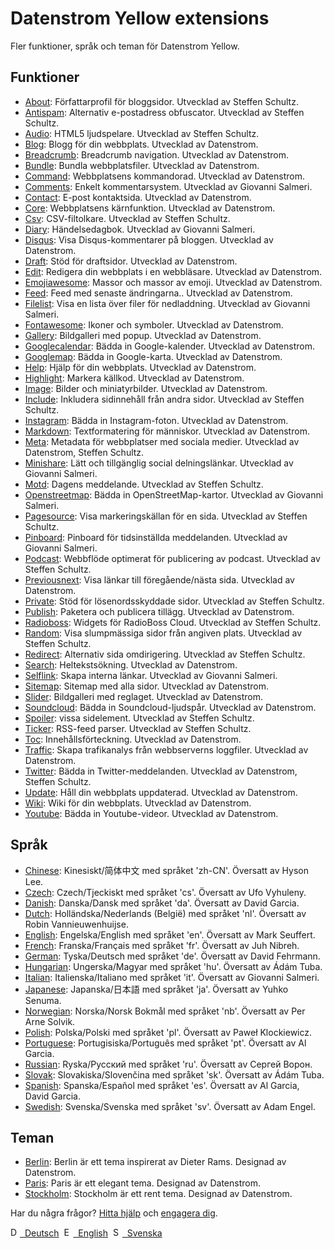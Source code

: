 # Datenstrom Yellow extensions

Fler funktioner, språk och teman för Datenstrom Yellow.

## Funktioner

* [About](https://github.com/schulle4u/yellow-extensions-schulle4u/tree/master/about):
  Författarprofil för bloggsidor. Utvecklad av Steffen Schultz.
* [Antispam](https://github.com/schulle4u/yellow-extensions-schulle4u/tree/master/antispam):
  Alternativ e-postadress obfuscator. Utvecklad av Steffen Schultz.
* [Audio](https://github.com/schulle4u/yellow-extensions-schulle4u/tree/master/audio):
  HTML5 ljudspelare. Utvecklad av Steffen Schultz.
* [Blog](https://github.com/datenstrom/yellow-extensions/tree/master/source/blog): 
  Blogg för din webbplats. Utvecklad av Datenstrom.
* [Breadcrumb](https://github.com/datenstrom/yellow-extensions/tree/master/source/breadcrumb): 
  Breadcrumb navigation. Utvecklad av Datenstrom.
* [Bundle](https://github.com/datenstrom/yellow-extensions/tree/master/source/bundle): 
  Bundla webbplatsfiler. Utvecklad av Datenstrom.
* [Command](https://github.com/datenstrom/yellow-extensions/tree/master/source/command): 
  Webbplatsens kommandorad. Utvecklad av Datenstrom.
* [Comments](https://github.com/GiovanniSalmeri/yellow-comments):
  Enkelt kommentarsystem. Utvecklad av Giovanni Salmeri.
* [Contact](https://github.com/datenstrom/yellow-extensions/tree/master/source/contact): 
  E-post kontaktsida. Utvecklad av Datenstrom.
* [Core](https://github.com/datenstrom/yellow-extensions/tree/master/source/core): 
  Webbplatsens kärnfunktion. Utvecklad av Datenstrom.
* [Csv](https://github.com/schulle4u/yellow-extensions-schulle4u/tree/master/csv):
  CSV-filtolkare. Utvecklad av Steffen Schultz.
* [Diary](https://github.com/GiovanniSalmeri/yellow-diary):
  Händelsedagbok. Utvecklad av Giovanni Salmeri.
* [Disqus](https://github.com/datenstrom/yellow-extensions/tree/master/source/disqus): 
  Visa Disqus-kommentarer på bloggen. Utvecklad av Datenstrom.
* [Draft](https://github.com/datenstrom/yellow-extensions/tree/master/source/draft): 
  Stöd för draftsidor. Utvecklad av Datenstrom.
* [Edit](https://github.com/datenstrom/yellow-extensions/tree/master/source/edit): 
  Redigera din webbplats i en webbläsare. Utvecklad av Datenstrom.
* [Emojiawesome](https://github.com/datenstrom/yellow-extensions/tree/master/source/emojiawesome): 
  Massor och massor av emoji. Utvecklad av Datenstrom.
* [Feed](https://github.com/datenstrom/yellow-extensions/tree/master/source/feed): 
  Feed med senaste ändringarna.. Utvecklad av Datenstrom.
* [Filelist](https://github.com/GiovanniSalmeri/yellow-filelist):
  Visa en lista över filer för nedladdning. Utvecklad av Giovanni Salmeri.
* [Fontawesome](https://github.com/datenstrom/yellow-extensions/tree/master/source/fontawesome): 
  Ikoner och symboler. Utvecklad av Datenstrom.
* [Gallery](https://github.com/datenstrom/yellow-extensions/tree/master/source/gallery): 
  Bildgalleri med popup. Utvecklad av Datenstrom.
* [Googlecalendar](https://github.com/datenstrom/yellow-extensions/tree/master/source/googlecalendar): 
  Bädda in Google-kalender. Utvecklad av Datenstrom.
* [Googlemap](https://github.com/datenstrom/yellow-extensions/tree/master/source/googlemap): 
  Bädda in Google-karta. Utvecklad av Datenstrom.
* [Help](https://github.com/datenstrom/yellow-extensions/tree/master/source/help): 
  Hjälp för din webbplats. Utvecklad av Datenstrom.
* [Highlight](https://github.com/datenstrom/yellow-extensions/tree/master/source/highlight): 
  Markera källkod. Utvecklad av Datenstrom.
* [Image](https://github.com/datenstrom/yellow-extensions/tree/master/source/image): 
  Bilder och miniatyrbilder. Utvecklad av Datenstrom.
* [Include](https://github.com/schulle4u/yellow-extensions-schulle4u/tree/master/include): 
  Inkludera sidinnehåll från andra sidor. Utvecklad av Steffen Schultz.
* [Instagram](https://github.com/datenstrom/yellow-extensions/tree/master/source/instagram): 
  Bädda in Instagram-foton. Utvecklad av Datenstrom.
* [Markdown](https://github.com/datenstrom/yellow-extensions/tree/master/source/markdown): 
  Textformatering för människor. Utvecklad av Datenstrom.
* [Meta](https://github.com/datenstrom/yellow-extensions/tree/master/source/meta):
  Metadata för webbplatser med sociala medier. Utvecklad av Datenstrom, Steffen Schultz.
* [Minishare](https://github.com/GiovanniSalmeri/yellow-minishare):
  Lätt och tillgänglig social delningslänkar. Utvecklad av Giovanni Salmeri.
* [Motd](https://github.com/schulle4u/yellow-extensions-schulle4u/tree/master/motd):
  Dagens meddelande. Utvecklad av Steffen Schultz.
* [Openstreetmap](https://github.com/GiovanniSalmeri/yellow-openstreetmap):
  Bädda in OpenStreetMap-kartor. Utvecklad av Giovanni Salmeri.
* [Pagesource](https://github.com/schulle4u/yellow-extensions-schulle4u/tree/master/pagesource): 
  Visa markeringskällan för en sida. Utvecklad av Steffen Schultz.
* [Pinboard](https://github.com/GiovanniSalmeri/yellow-pinboard):
  Pinboard för tidsinställda meddelanden. Utvecklad av Giovanni Salmeri.
* [Podcast](https://github.com/schulle4u/yellow-extensions-schulle4u/tree/master/podcast): 
  Webbflöde optimerat för publicering av podcast. Utvecklad av Steffen Schultz.
* [Previousnext](https://github.com/datenstrom/yellow-extensions/tree/master/source/previousnext): 
  Visa länkar till föregående/nästa sida. Utvecklad av Datenstrom.
* [Private](https://github.com/schulle4u/yellow-extensions-schulle4u/tree/master/private): 
  Stöd för lösenordsskyddade sidor. Utvecklad av Steffen Schultz.
* [Publish](https://github.com/datenstrom/yellow-extensions/tree/master/source/publish): 
  Paketera och publicera tillägg. Utvecklad av Datenstrom.
* [Radioboss](https://github.com/schulle4u/yellow-extensions-schulle4u/tree/master/radioboss): 
  Widgets för RadioBoss Cloud. Utvecklad av Steffen Schultz.
* [Random](https://github.com/schulle4u/yellow-extensions-schulle4u/tree/master/random): 
  Visa slumpmässiga sidor från angiven plats. Utvecklad av Steffen Schultz.
* [Redirect](https://github.com/schulle4u/yellow-extensions-schulle4u/tree/master/redirect): 
  Alternativ sida omdirigering. Utvecklad av Steffen Schultz.
* [Search](https://github.com/datenstrom/yellow-extensions/tree/master/source/search): 
  Heltekstsökning. Utvecklad av Datenstrom.
* [Selflink](https://github.com/GiovanniSalmeri/yellow-selflink):
  Skapa interna länkar. Utvecklad av Giovanni Salmeri.
* [Sitemap](https://github.com/datenstrom/yellow-extensions/tree/master/source/sitemap): 
  Sitemap med alla sidor. Utvecklad av Datenstrom.
* [Slider](https://github.com/datenstrom/yellow-extensions/tree/master/source/slider): 
  Bildgalleri med reglaget. Utvecklad av Datenstrom.
* [Soundcloud](https://github.com/datenstrom/yellow-extensions/tree/master/source/soundcloud): 
  Bädda in Soundcloud-ljudspår. Utvecklad av Datenstrom.
* [Spoiler](https://github.com/schulle4u/yellow-extensions-schulle4u/tree/master/spoiler):
   vissa sidelement. Utvecklad av Steffen Schultz.
* [Ticker](https://github.com/schulle4u/yellow-extensions-schulle4u/tree/master/ticker): 
  RSS-feed parser. Utvecklad av Steffen Schultz.
* [Toc](https://github.com/datenstrom/yellow-extensions/tree/master/source/toc): 
  Innehållsförteckning. Utvecklad av Datenstrom.
* [Traffic](https://github.com/datenstrom/yellow-extensions/tree/master/source/traffic): 
  Skapa trafikanalys från webbserverns loggfiler. Utvecklad av Datenstrom.
* [Twitter](https://github.com/datenstrom/yellow-extensions/tree/master/source/twitter): 
  Bädda in Twitter-meddelanden. Utvecklad av Datenstrom, Steffen Schultz.
* [Update](https://github.com/datenstrom/yellow-extensions/tree/master/source/update): 
  Håll din webbplats uppdaterad. Utvecklad av Datenstrom.
* [Wiki](https://github.com/datenstrom/yellow-extensions/tree/master/source/wiki): 
  Wiki för din webbplats. Utvecklad av Datenstrom.
* [Youtube](https://github.com/datenstrom/yellow-extensions/tree/master/source/youtube): 
  Bädda in Youtube-videor. Utvecklad av Datenstrom.

## Språk

* [Chinese](https://github.com/datenstrom/yellow-extensions/tree/master/source/chinese): Kinesiskt/简体中文 med språket 'zh-CN'. Översatt av Hyson Lee.
* [Czech](https://github.com/datenstrom/yellow-extensions/tree/master/source/czech): Czech/Tjeckiskt med språket 'cs'. Översatt av Ufo Vyhuleny.
* [Danish](https://github.com/datenstrom/yellow-extensions/tree/master/source/danish): Danska/Dansk med språket 'da'. Översatt av David Garcia.
* [Dutch](https://github.com/datenstrom/yellow-extensions/tree/master/source/dutch): Holländska/Nederlands (België) med språket 'nl'. Översatt av Robin Vannieuwenhuijse.
* [English](https://github.com/datenstrom/yellow-extensions/tree/master/source/english): Engelska/English med språket 'en'. Översatt av Mark Seuffert.
* [French](https://github.com/datenstrom/yellow-extensions/tree/master/source/french): Franska/Français med språket 'fr'. Översatt av Juh Nibreh.
* [German](https://github.com/datenstrom/yellow-extensions/tree/master/source/german): Tyska/Deutsch med språket 'de'. Översatt av David Fehrmann.
* [Hungarian](https://github.com/datenstrom/yellow-extensions/tree/master/source/hungarian): Ungerska/Magyar med språket 'hu'. Översatt av Ádám Tuba.
* [Italian](https://github.com/datenstrom/yellow-extensions/tree/master/source/italian): Italienska/Italiano med språket 'it'. Översatt av Giovanni Salmeri.
* [Japanese](https://github.com/datenstrom/yellow-extensions/tree/master/source/japanese): Japanska/日本語 med språket 'ja'. Översatt av Yuhko Senuma.
* [Norwegian](https://github.com/datenstrom/yellow-extensions/tree/master/source/norwegian): Norska/Norsk Bokmål med språket 'nb'. Översatt av Per Arne Solvik.
* [Polish](https://github.com/datenstrom/yellow-extensions/tree/master/source/polish): Polska/Polski med språket 'pl'. Översatt av Paweł Klockiewicz.
* [Portuguese](https://github.com/datenstrom/yellow-extensions/tree/master/source/portuguese): Portugisiska/Português med språket 'pt'. Översatt av Al Garcia.
* [Russian](https://github.com/datenstrom/yellow-extensions/tree/master/source/russian): Ryska/Русский med språket 'ru'. Översatt av Сергей Ворон.
* [Slovak](https://github.com/datenstrom/yellow-extensions/tree/master/source/slovak): Slovakiska/Slovenčina med språket 'sk'. Översatt av Ádám Tuba.
* [Spanish](https://github.com/datenstrom/yellow-extensions/tree/master/source/spanish): Spanska/Español med språket 'es'. Översatt av Al Garcia, David Garcia.
* [Swedish](https://github.com/datenstrom/yellow-extensions/tree/master/source/swedish): Svenska/Svenska med språket 'sv'. Översatt av Adam Engel.

## Teman

* [Berlin](https://github.com/datenstrom/yellow-extensions/tree/master/source/berlin): 
  Berlin är ett tema inspirerat av Dieter Rams. Designad av Datenstrom.
* [Paris](https://github.com/datenstrom/yellow-extensions/tree/master/source/paris): 
  Paris är ett elegant tema. Designad av Datenstrom.
* [Stockholm](https://github.com/datenstrom/yellow-extensions/tree/master/source/stockholm): 
  Stockholm är ett rent tema. Designad av Datenstrom.

Har du några frågor? [Hitta hjälp](https://datenstrom.se/yellow/help/) och [engagera dig](https://datenstrom.se/yellow/help/contributing-guidelines).

<p>
<a href="README-de.md"><img src="https://raw.githubusercontent.com/datenstrom/yellow-extensions/master/source/help/language-de.png" width="15" height="15" alt="Deutsch">&nbsp; Deutsch</a>&nbsp;
<a href="README.md"><img src="https://raw.githubusercontent.com/datenstrom/yellow-extensions/master/source/help/language-en.png" width="15" height="15" alt="English">&nbsp; English</a>&nbsp;
<a href="README-sv.md"><img src="https://raw.githubusercontent.com/datenstrom/yellow-extensions/master/source/help/language-sv.png" width="15" height="15" alt="Svenska">&nbsp; Svenska</a>&nbsp;
</p>

